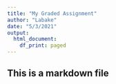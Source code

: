 ```yaml
---
title: "My Graded Assignment"
author: "Labake"
date: "5/3/2021"
output:
  html_document:
    df_print: paged
---
```

## This is a markdown file

